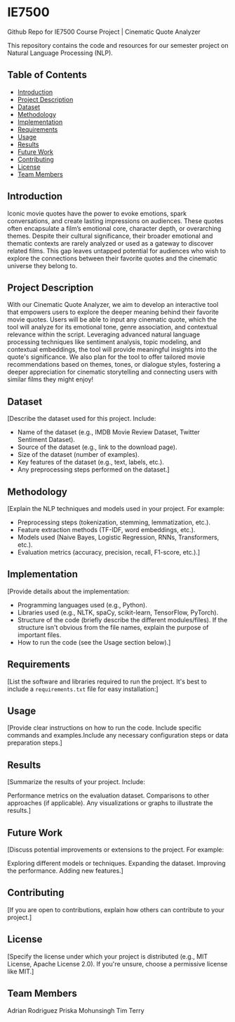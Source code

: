 # IE7500 
Github Repo for IE7500 Course Project | Cinematic Quote Analyzer

This repository contains the code and resources for our semester project on Natural Language Processing (NLP).

## Table of Contents

- [Introduction](#introduction)
- [Project Description](#project-description)
- [Dataset](#dataset)
- [Methodology](#methodology)
- [Implementation](#implementation)
- [Requirements](#requirements)
- [Usage](#usage)
- [Results](#results)
- [Future Work](#future-work)
- [Contributing](#contributing)
- [License](#license)
- [Team Members](#team-members)

## Introduction

Iconic movie quotes have the power to evoke emotions, spark conversations, and create lasting impressions on audiences. 
These quotes often encapsulate a film’s emotional core, character depth, or overarching themes. Despite their cultural significance,
their broader emotional and thematic contexts are rarely analyzed or used as a gateway to discover related films. This gap leaves
untapped potential for audiences who wish to explore the connections between their favorite quotes and the cinematic universe they belong to.

## Project Description

With our Cinematic Quote Analyzer, we aim to develop an interactive tool that empowers users to explore the deeper meaning behind their favorite movie quotes.
Users will be able to input any cinematic quote, which the tool will analyze for its emotional tone, genre association, and contextual relevance within the script.
Leveraging advanced natural language processing techniques like sentiment analysis, topic modeling, and contextual embeddings, the tool will provide meaningful 
insights into the quote's significance. We also plan for the tool to offer tailored movie recommendations based on themes, tones, or dialogue styles, fostering a 
deeper appreciation for cinematic storytelling and connecting users with similar films they might enjoy!

## Dataset

[Describe the dataset used for this project.  Include:
* Name of the dataset (e.g., IMDB Movie Review Dataset, Twitter Sentiment Dataset).
* Source of the dataset (e.g., link to the download page).
* Size of the dataset (number of examples).
* Key features of the dataset (e.g., text, labels, etc.).
* Any preprocessing steps performed on the dataset.]

## Methodology

[Explain the NLP techniques and models used in your project.  For example:
* Preprocessing steps (tokenization, stemming, lemmatization, etc.).
* Feature extraction methods (TF-IDF, word embeddings, etc.).
* Models used (Naive Bayes, Logistic Regression, RNNs, Transformers, etc.).
* Evaluation metrics (accuracy, precision, recall, F1-score, etc.).]

## Implementation

[Provide details about the implementation:
* Programming languages used (e.g., Python).
* Libraries used (e.g., NLTK, spaCy, scikit-learn, TensorFlow, PyTorch).
* Structure of the code (briefly describe the different modules/files).  If the structure isn't obvious from the file names, explain the purpose of important files.
* How to run the code (see the Usage section below).]

## Requirements

[List the software and libraries required to run the project.  It's best to include a `requirements.txt` file for easy installation:]

## Usage
[Provide clear instructions on how to run the code.  Include specific commands and examples.Include any necessary configuration steps or data preparation steps.]

## Results
[Summarize the results of your project.  Include:

Performance metrics on the evaluation dataset.
Comparisons to other approaches (if applicable).
Any visualizations or graphs to illustrate the results.]

## Future Work
[Discuss potential improvements or extensions to the project.  For example:

Exploring different models or techniques.
Expanding the dataset.
Improving the performance.
Adding new features.]

## Contributing
[If you are open to contributions, explain how others can contribute to your project.]

## License
[Specify the license under which your project is distributed (e.g., MIT License, Apache License 2.0).  If you're unsure, choose a permissive license like MIT.]

## Team Members
Adrian Rodriguez 
Priska Mohunsingh 
Tim Terry 


